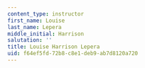 ```yaml
---
content_type: instructor
first_name: Louise
last_name: Lepera
middle_initial: Harrison
salutation: ''
title: Louise Harrison Lepera
uid: f64ef5fd-72b8-c8e1-deb9-ab7d8120a720
---
```

